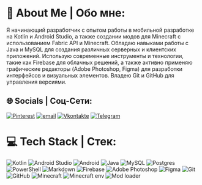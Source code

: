 # 💫 About Me | Обо мне:
Я начинающий разработчик с опытом работы в мобильной разработке на Kotlin и Android Studio, а также создании модов для Minecraft с использованием Fabric API и Minecraft. Обладаю навыками работы с Java и MySQL для создания различных серверных и клиентских приложений. Использую современные инструменты и технологии, такие как Firebase для облачных решений, а также активно применяю графические редакторы (Adobe Photoshop, Figma) для разработки интерфейсов и визуальных элементов. Владею Git и GitHub для управления версиями.

## 🌐 Socials | Соц-Сети:
[![Pinterest](https://img.shields.io/badge/Pinterest-%23E60023.svg?logo=Pinterest&logoColor=white)](https://pinterest.com/YGOLOK) [![email](https://img.shields.io/badge/Email-D14836?logo=gmail&logoColor=white)](mailto:igor6666nasybulla@gmail.com) [![Vkontakte](https://img.shields.io/badge/-Vkontakte-003f5c?style=for-the-badge&logo=Vk)](https://vk.com/kk1llthate) [![Telegram](https://img.shields.io/badge/Telegram-0088cc?style=for-the-badge&logo=Telegram&logoColor=white)](https://t.me/kk1llthate)

# 💻 Tech Stack | Стек:
![Kotlin](https://img.shields.io/badge/kotlin-%237F52FF.svg?style=for-the-badge&logo=kotlin&logoColor=white) ![Android Studio](https://img.shields.io/badge/android%20studio-346ac1?style=for-the-badge&logo=android%20studio&logoColor=white) ![Android](https://img.shields.io/badge/Android-3DDC84?style=for-the-badge&logo=android&logoColor=white) ![Java](https://img.shields.io/badge/java-%23ED8B00.svg?style=for-the-badge&logo=openjdk&logoColor=white) ![MySQL](https://img.shields.io/badge/mysql-4479A1.svg?style=for-the-badge&logo=mysql&logoColor=white) ![Postgres](https://img.shields.io/badge/Postgres-%23316192.svg?logo=postgresql&logoColor=white) ![PowerShell](https://img.shields.io/badge/PowerShell-%235391FE.svg?style=for-the-badge&logo=powershell&logoColor=white) ![Markdown](https://img.shields.io/badge/markdown-%23000000.svg?style=for-the-badge&logo=markdown&logoColor=white) ![Firebase](https://img.shields.io/badge/firebase-%23039BE5.svg?style=for-the-badge&logo=firebase) ![Adobe Photoshop](https://img.shields.io/badge/adobe%20photoshop-%2331A8FF.svg?style=for-the-badge&logo=adobe%20photoshop&logoColor=white) ![Figma](https://img.shields.io/badge/figma-%23F24E1E.svg?style=for-the-badge&logo=figma&logoColor=white) ![Git](https://img.shields.io/badge/git-%23F05033.svg?style=for-the-badge&logo=git&logoColor=white) ![GitHub](https://img.shields.io/badge/github-%23121011.svg?style=for-the-badge&logo=github&logoColor=white) ![Minecraft](https://img.shields.io/badge/Minecraft-%232ebd59?style=for-the-badge&logo=minecraft&logoColor=white) ![Minecraft env](https://img.shields.io/badge/environment-client%2c%20opt%20server-536a9e?style=flat-square) ![Mod loader](https://img.shields.io/badge/mod%20loader-fabric-d64541?style=flat-square)
